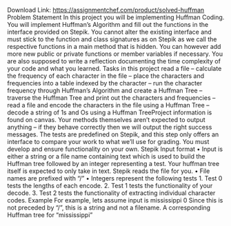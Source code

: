 Download Link: https://assignmentchef.com/product/solved-huffman
<br>
Problem Statement In this project you will be implementing Huffman Coding. You will implement Huffman’s Algorithm and fill out the functions in the interface provided on Stepik. You cannot alter the existing interface and must stick to the function and class signatures as on Stepik as we call the respective functions in a main method that is hidden. You can however add more new public or private functions or member variables if necessary. You are also supposed to write a reflection documenting the time complexity of your code and what you learned. Tasks in this project read a file – calculate the frequency of each character in the file – place the characters and frequencies into a table indexed by the character – run the character frequency through Huffman’s Algorithm and create a Huffman Tree – traverse the Huffman Tree and print out the characters and frequencies – read a file and encode the characters in the file using a Huffman Tree – decode a string of 1s and Os using a Huffman TreeProject information is found on canvas. Your methods themselves aren’t expected to output anything – if they behave correctly then we will output the right success messages. The tests are predefined on Stepik, and this step only offers an interface to compare your work to what we’ll use for grading. You must develop and ensure functionality on your own. Stepik Input format • Input is either a string or a file name containing text which is used to build the Huffman tree followed by an integer representing a test. Your huffman tree itself is expected to only take in text. Stepik reads the file for you. • File names are prefixed with “/” • Integers represent the following tests 1. Test 0 tests the lengths of each encode. 2. Test 1 tests the functionality of your decode. 3. Test 2 tests the functionality of extracting individual character codes. Example For example, lets assume input is mississippi 0 Since this is not preceded by “/”, this is a string and not a filename. A corresponding Huffman tree for “mississippi”
